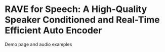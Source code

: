 # RAVE for Speech: A High-Quality Speaker Conditioned and Real-Time Efficient Auto Encoder

Demo page and audio examples
